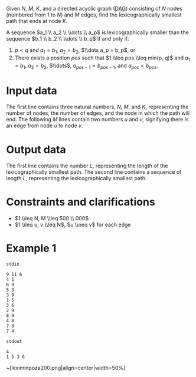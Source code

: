 
Given $N$, $M$, $K$, and a directed acyclic graph ([DAG](https://en.wikipedia.org/wiki/Directed_acyclic_graph)) consisting of $N$ nodes (numbered from $1$ to $N$) and $M$ edges, find the lexicographically smallest path that ends at node $K$.

A sequence $a_1 \\ a_2 \\ \\dots \\ a_p$ is lexicographically smaller than the sequence $b_1 \\ b_2 \\ \\dots \\ b_q$ if and only if:
1. $p < q$ and $a_1 = b_1$, $a_2 = b_2$, $\\dots a_p = b_p$, or
2. There exists a position $pos$ such that $1 \\leq pos \\leq min(p, q)$ and $a_1 = b_1$, $a_2 = b_2$, $\\dots$, $a_{pos-1} = b_{pos-1}$, and $a_{pos} < b_{pos}$.

# Input data

The first line contains three natural numbers, $N$, $M$, and $K$, representing the number of nodes, the number of edges, and the node in which the path will end. The following $M$ lines contain two numbers $u$ and $v$, signifying there is an edge from node $u$ to node $v$.

# Output data

The first line contains the number $L$, representing the length of the lexicographically smallest path. The second line contains a sequence of length $L$, representing the lexicographically smallest path.

# Constraints and clarifications

* $1 \\leq N, M \\leq 500 \\ 000$
* $1 \\leq u, v \\leq N$, $u \\neq v$ for each edge

# Example 1

`stdin`
```
9 11 6
4 1
6 9
5 3
3 9
1 5
3 6
2 9
8 9
4 8
7 8
7 4
```

`stdout`
```
4
1 5 3 6
```

~[leximinpoza200.png|align=center|width=50%]
